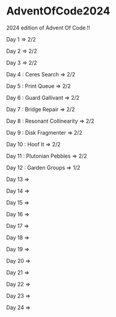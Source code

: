 # AdventOfCode2024

2024 edition of Advent Of Code !!

Day 1  => 2/2

Day 2  => 2/2

Day 3  => 2/2

Day 4 : Ceres Search => 2/2

Day 5 : Print Queue => 2/2

Day 6 : Guard Gallivant => 2/2

Day 7 : Bridge Repair => 2/2

Day 8 : Resonant Collinearity => 2/2

Day 9 : Disk Fragmenter => 2/2

Day 10 : Hoof It => 2/2

Day 11 : Plutonian Pebbles => 2/2

Day 12 : Garden Groups => 1/2

Day 13 =>

Day 14 =>

Day 15 =>

Day 16 =>

Day 17 =>

Day 18 =>

Day 19 =>

Day 20 =>

Day 21 =>

Day 22 =>

Day 23 =>

Day 24 =>

